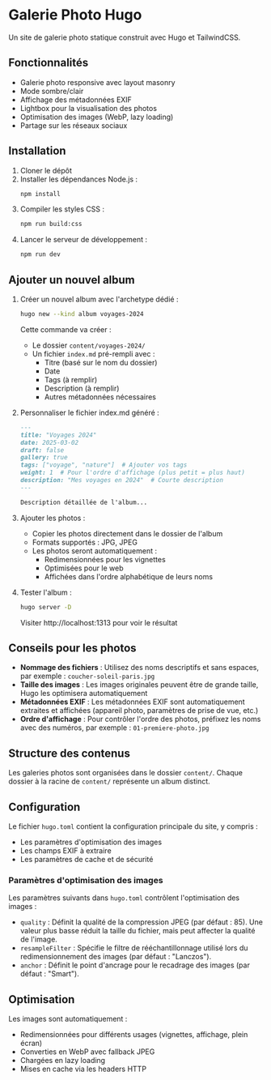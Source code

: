 # Galerie Photo Hugo

Un site de galerie photo statique construit avec Hugo et TailwindCSS.

## Fonctionnalités

- Galerie photo responsive avec layout masonry
- Mode sombre/clair
- Affichage des métadonnées EXIF
- Lightbox pour la visualisation des photos
- Optimisation des images (WebP, lazy loading)
- Partage sur les réseaux sociaux

## Installation

1. Cloner le dépôt
2. Installer les dépendances Node.js :
   ```bash
   npm install
   ```
3. Compiler les styles CSS :
   ```bash
   npm run build:css
   ```
4. Lancer le serveur de développement :
   ```bash
   npm run dev
   ```

## Ajouter un nouvel album

1. Créer un nouvel album avec l'archetype dédié :
   ```bash
   hugo new --kind album voyages-2024
   ```
   Cette commande va créer :
   - Le dossier `content/voyages-2024/`
   - Un fichier `index.md` pré-rempli avec :
     * Titre (basé sur le nom du dossier)
     * Date
     * Tags (à remplir)
     * Description (à remplir)
     * Autres métadonnées nécessaires

2. Personnaliser le fichier index.md généré :
   ```markdown
   ---
   title: "Voyages 2024"
   date: 2025-03-02
   draft: false
   gallery: true
   tags: ["voyage", "nature"]  # Ajouter vos tags
   weight: 1  # Pour l'ordre d'affichage (plus petit = plus haut)
   description: "Mes voyages en 2024"  # Courte description
   ---

   Description détaillée de l'album...
   ```

3. Ajouter les photos :
   - Copier les photos directement dans le dossier de l'album
   - Formats supportés : JPG, JPEG
   - Les photos seront automatiquement :
     * Redimensionnées pour les vignettes
     * Optimisées pour le web
     * Affichées dans l'ordre alphabétique de leurs noms

4. Tester l'album :
   ```bash
   hugo server -D
   ```
   Visiter http://localhost:1313 pour voir le résultat

## Conseils pour les photos

- **Nommage des fichiers** : Utilisez des noms descriptifs et sans espaces, par exemple : `coucher-soleil-paris.jpg`
- **Taille des images** : Les images originales peuvent être de grande taille, Hugo les optimisera automatiquement
- **Métadonnées EXIF** : Les métadonnées EXIF sont automatiquement extraites et affichées (appareil photo, paramètres de prise de vue, etc.)
- **Ordre d'affichage** : Pour contrôler l'ordre des photos, préfixez les noms avec des numéros, par exemple : `01-premiere-photo.jpg`

## Structure des contenus

Les galeries photos sont organisées dans le dossier `content/`. Chaque dossier à la racine de `content/` représente un album distinct.

## Configuration

Le fichier `hugo.toml` contient la configuration principale du site, y compris :
- Les paramètres d'optimisation des images
- Les champs EXIF à extraire
- Les paramètres de cache et de sécurité

### Paramètres d'optimisation des images

Les paramètres suivants dans `hugo.toml` contrôlent l'optimisation des images :

- `quality` : Définit la qualité de la compression JPEG (par défaut : 85). Une valeur plus basse réduit la taille du fichier, mais peut affecter la qualité de l'image.
- `resampleFilter` : Spécifie le filtre de rééchantillonnage utilisé lors du redimensionnement des images (par défaut : "Lanczos").
- `anchor` : Définit le point d'ancrage pour le recadrage des images (par défaut : "Smart").

## Optimisation

Les images sont automatiquement :
- Redimensionnées pour différents usages (vignettes, affichage, plein écran)
- Converties en WebP avec fallback JPEG
- Chargées en lazy loading
- Mises en cache via les headers HTTP
